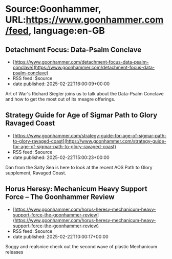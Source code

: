 # Source:Goonhammer, URL:https://www.goonhammer.com/feed, language:en-GB

## Detachment Focus: Data-Psalm Conclave
 - [https://www.goonhammer.com/detachment-focus-data-psalm-conclave](https://www.goonhammer.com/detachment-focus-data-psalm-conclave)
 - RSS feed: $source
 - date published: 2025-02-22T16:00:09+00:00

Art of War's Richard Siegler joins us to talk about the Data-Psalm Conclave and how to get the most out of its meagre offerings.

## Strategy Guide for Age of Sigmar Path to Glory Ravaged Coast
 - [https://www.goonhammer.com/strategy-guide-for-age-of-sigmar-path-to-glory-ravaged-coast](https://www.goonhammer.com/strategy-guide-for-age-of-sigmar-path-to-glory-ravaged-coast)
 - RSS feed: $source
 - date published: 2025-02-22T15:00:23+00:00

Dan from the Salty Sea is here to look at the recent AOS Path to Glory supplement, Ravaged Coast.

## Horus Heresy: Mechanicum Heavy Support Force – The Goonhammer Review
 - [https://www.goonhammer.com/horus-heresy-mechanicum-heavy-support-force-the-goonhammer-review](https://www.goonhammer.com/horus-heresy-mechanicum-heavy-support-force-the-goonhammer-review)
 - RSS feed: $source
 - date published: 2025-02-22T10:00:17+00:00

Soggy and realsnice check out the second wave of plastic Mechanicum releases

